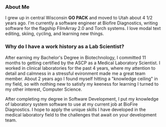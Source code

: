 ### About Me
I grew up in central Wisconsin **GO PACK** and moved to Utah about 4 1/2 years ago. I'm currently a software engineer at Biofire Diagnostics, writing software for the flagship FilmArray 2.0 and Torch systems. I love modal text editing, skiing, cycling, and learning new things.

### Why do I have a work history as a Lab Scientist?
After earning my Bachelor's Degree in Biotechnology, I committed 11 months to getting certified by the ASCP as a Medical Laboratory Scientist. I worked in clinical laboratories for the past 4 years, where my attention to detail and calmness in a stressful evironment made me a great team member. About 2 years ago I found myself hitting a "knowledge ceiling" in my field, so with nothing new to satisfy my keeness for learning I turned to my other interest, Computer Science. 

After completing my degree in Software Development, I put my knowledge of laboratory system software to use at my current job at BioFire Diagnostics. I hope to apply the unique skills I have developed in the medical laboratory field to the challenges that await on your development team.
